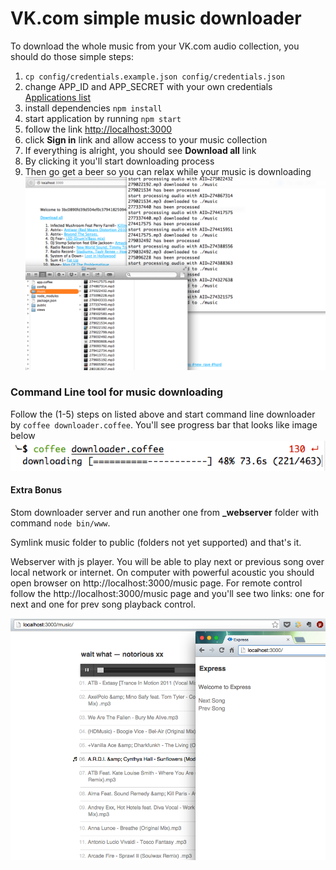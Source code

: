 # VK.com simple music downloader

To download the whole music from your VK.com audio collection, you should do those simple steps:

1. `cp config/credentials.example.json config/credentials.json`
2. change APP_ID and APP_SECRET with your own credentials [Applications list](http://vk.com/apps?act=settings)
3. install dependencies `npm install`
4. start application by running `npm start`
5. follow the link [http://localhost:3000](http://localhost:3000)
6. click **Sign in** link and allow access to your music collection
7. If everything is alright, you should see **Download all** link
8. By clicking it you'll start downloading process
9. Then go get a beer so you can relax while your music is downloading
![Downloading process screenshot](screenshots/screenshot.png)

### Command Line tool for music downloading
Follow the (1-5) steps on listed above and start command line downloader by `coffee downloader.coffee`.
You'll see progress bar that looks like image below
![Downloading process via command line tool](screenshots/screenshot_downloader.png)

#### Extra Bonus

Stom downloader server and run another one from **_webserver** folder with command `node bin/www`.

Symlink music folder to public (folders not yet supported) and that's it.

Webserver with js player. You will be able to play next or previous song over local network or internet. On computer with powerful acoustic you should open browser
on http://localhost:3000/music page. For remote control follow the  http://localhost:3000/music page and you'll see two links: one for next and one for prev
song playback control.

![Webserver for music playback control](screenshots/screenshot_webserver.png)

